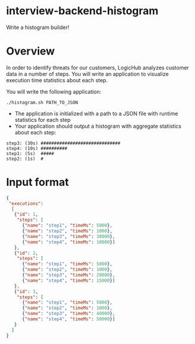 # interview-backend-histogram
Write a histogram builder!

# Overview
In order to identify threats for our customers, LogicHub analyzes customer data in a number of steps. You will write an application to visualize execution time statistics about each step.

You will write the following application: 

```
./histogram.sh PATH_TO_JSON 
```

- The application is initialized with a path to a JSON file with runtime statistics for each step
- Your application should output a histogram with aggregate statistics about each step:

```
step3: (30s) ############################## 
step4: (10s) ##########
step1: (5s)  #####
step2: (1s)  #

```

# Input format
```json
{
 "executions":
  [
   {"id": 1,
    "steps": [
      {"name": "step1", "timeMs": 5000}, 
      {"name": "step2", "timeMs": 1000}, 
      {"name": "step3", "timeMs": 30000},
      {"name": "step4", "timeMs": 10000}]
   },
   {"id": 2,
    "steps": [
      {"name": "step1", "timeMs": 5000}, 
      {"name": "step2", "timeMs": 1000}, 
      {"name": "step3", "timeMs": 20000},
      {"name": "step4", "timeMs": 15000}]
   },
   {"id": 3,
    "steps": [
      {"name": "step1", "timeMs": 5000}, 
      {"name": "step2", "timeMs": 1000}, 
      {"name": "step3", "timeMs": 40000},
      {"name": "step4", "timeMs": 50000}]
   }
  ] 
}
```
